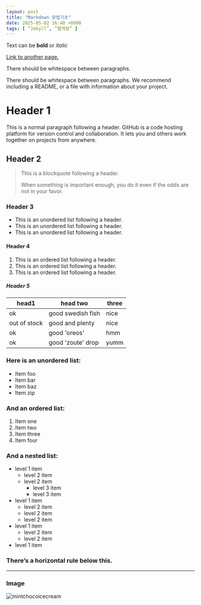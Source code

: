 ```yaml
---
layout: post
title: "Markdown 문법기초"
date: 2025-05-02 16:40 +0900
tags: [ ”Jekyll”, ”웹개발” ]
---
```



Text can be **bold** or _italic_


[Link to another page.](https://www.snu.ac.kr/)


There should be whitespace between paragraphs.


There should be whitespace between paragraphs. We recommend including a README, or a file with information about your project.


# Header 1
This is a normal paragraph following a header. GitHub is a code hosting platform for version control and collaboration. It lets you and others work together on projects from anywhere.


## Header 2
>This is a blockquote following a header.
>
>When something is important enough, you do it even if the odds are not in your favor.
>


### Header 3
* This is an unordered list following a header.
* This is an unordered list following a header.
* This is an unordered list following a header.

#### Header 4
1. This is an ordered list following a header.
2. This is an ordered list following a header.
3. This is an ordered list following a header.
 
##### Header 5
| head1         | head two            | three |
|---------------|---------------------|--------|
| ok            | good swedish fish   | nice   |
| out of stock  | good and plenty     | nice   |
| ok            | good 'oreos'        | hmm    |
| ok            | good 'zoute' drop   | yumm   |


### Here is an unordered list:
* Item foo
* Item bar
* Item baz
* Item zip

### And an ordered list:
1. Item one
2. Item two
3. Item three
4. Item four

### And a nested list:
* level 1 item
  * level 2 item
  * level 2 item
    * level 3 item
    * level 3 item
* level 1 item
  * level 2 item
  * level 2 item
  * level 2 item
* level 1 item
  * level 2 item
  * level 2 item
* level 1 item

### There’s a horizontal rule below this.

---

### Image
![mintchocoicecream](mint-chocolate-chip-ice-cream.jpg)


